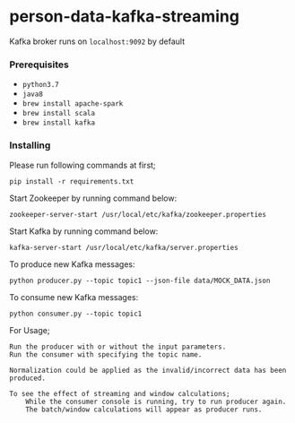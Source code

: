 # person-data-kafka-streaming
Kafka broker runs on `localhost:9092` by default


### Prerequisites

- `python3.7`
- `java8`
- `brew install apache-spark`
- `brew install scala`
- `brew install kafka`



### Installing
Please run following commands at first;
```
pip install -r requirements.txt
```


Start Zookeeper by running command below:
```
zookeeper-server-start /usr/local/etc/kafka/zookeeper.properties
```

Start Kafka by running command below:
```
kafka-server-start /usr/local/etc/kafka/server.properties
```

To produce new Kafka messages: 
```
python producer.py --topic topic1 --json-file data/MOCK_DATA.json
```

To consume new Kafka messages: 
```
python consumer.py --topic topic1
```

For Usage;

```
Run the producer with or without the input parameters.
Run the consumer with specifying the topic name.

Normalization could be applied as the invalid/incorrect data has been produced.

To see the effect of streaming and window calculations;
    While the consumer console is running, try to run producer again.
    The batch/window calculations will appear as producer runs. 
```